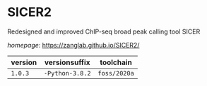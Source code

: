 # SICER2

Redesigned and improved ChIP-seq broad peak calling tool SICER

*homepage*: <https://zanglab.github.io/SICER2/>

version | versionsuffix | toolchain
--------|---------------|----------
``1.0.3`` | ``-Python-3.8.2`` | ``foss/2020a``
